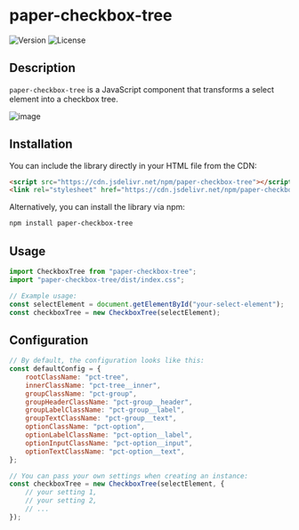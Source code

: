 # paper-checkbox-tree

![Version](https://img.shields.io/npm/v/paper-checkbox-tree)
![License](https://img.shields.io/npm/l/paper-checkbox-tree)

## Description

`paper-checkbox-tree` is a JavaScript component that transforms a select element into a checkbox tree.

![image](https://github.com/dldevinc/paper-checkbox-tree/assets/6928240/9aef1bd2-8717-4322-abde-2c41e301107b)

## Installation

You can include the library directly in your HTML file from the CDN:

```html
<script src="https://cdn.jsdelivr.net/npm/paper-checkbox-tree"></script>
<link rel="stylesheet" href="https://cdn.jsdelivr.net/npm/paper-checkbox-tree/dist/index.css">
```

Alternatively, you can install the library via npm:

```bash
npm install paper-checkbox-tree
```

## Usage

```js
import CheckboxTree from "paper-checkbox-tree";
import "paper-checkbox-tree/dist/index.css";

// Example usage:
const selectElement = document.getElementById("your-select-element");
const checkboxTree = new CheckboxTree(selectElement);
```

## Configuration

```js
// By default, the configuration looks like this:
const defaultConfig = {
    rootClassName: "pct-tree",
    innerClassName: "pct-tree__inner",
    groupClassName: "pct-group",
    groupHeaderClassName: "pct-group__header",
    groupLabelClassName: "pct-group__label",
    groupTextClassName: "pct-group__text",
    optionClassName: "pct-option",
    optionLabelClassName: "pct-option__label",
    optionInputClassName: "pct-option__input",
    optionTextClassName: "pct-option__text",
};

// You can pass your own settings when creating an instance:
const checkboxTree = new CheckboxTree(selectElement, {
    // your setting 1,
    // your setting 2,
    // ...
});
```
